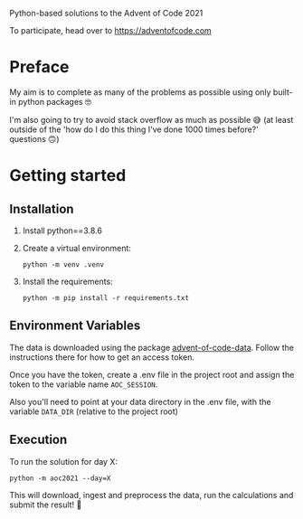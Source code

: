 Python-based solutions to the Advent of Code 2021

To participate, head over to https://adventofcode.com

# Preface

My aim is to complete as many of the problems as possible using only built-in python packages 🤓

I'm also going to try to avoid stack overflow as much as possible 😅 (at least outside of the 'how do I do this thing I've done 1000 times before?' questions 🙃)

# Getting started

## Installation

1. Install python==3.8.6
1. Create a virtual environment:

   ```
   python -m venv .venv
   ```

1. Install the requirements:
   ```
   python -m pip install -r requirements.txt
   ```

## Environment Variables

The data is downloaded using the package [advent-of-code-data](https://github.com/wimglenn/advent-of-code-data). Follow the instructions there for how to get an access token.

Once you have the token, create a .env file in the project root and assign the token to the variable name `AOC_SESSION`.

Also you'll need to point at your data directory in the .env file, with the variable `DATA_DIR` (relative to the project root)

## Execution

To run the solution for day X:

```
python -m aoc2021 --day=X
```

This will download, ingest and preprocess the data, run the calculations and submit the result! 💪

